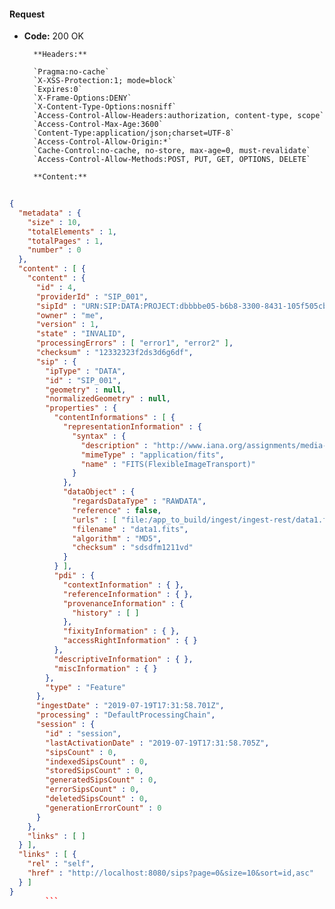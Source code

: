 #### Request

* **Code:** 200 OK

        **Headers:**

        `Pragma:no-cache`
        `X-XSS-Protection:1; mode=block`
        `Expires:0`
        `X-Frame-Options:DENY`
        `X-Content-Type-Options:nosniff`
        `Access-Control-Allow-Headers:authorization, content-type, scope`
        `Access-Control-Max-Age:3600`
        `Content-Type:application/json;charset=UTF-8`
        `Access-Control-Allow-Origin:*`
        `Cache-Control:no-cache, no-store, max-age=0, must-revalidate`
        `Access-Control-Allow-Methods:POST, PUT, GET, OPTIONS, DELETE`

        **Content:**

```json
    
{
  "metadata" : {
    "size" : 10,
    "totalElements" : 1,
    "totalPages" : 1,
    "number" : 0
  },
  "content" : [ {
    "content" : {
      "id" : 4,
      "providerId" : "SIP_001",
      "sipId" : "URN:SIP:DATA:PROJECT:dbbbbe05-b6b8-3300-8431-105f505cbb3c:V1",
      "owner" : "me",
      "version" : 1,
      "state" : "INVALID",
      "processingErrors" : [ "error1", "error2" ],
      "checksum" : "12332323f2ds3d6g6df",
      "sip" : {
        "ipType" : "DATA",
        "id" : "SIP_001",
        "geometry" : null,
        "normalizedGeometry" : null,
        "properties" : {
          "contentInformations" : [ {
            "representationInformation" : {
              "syntax" : {
                "description" : "http://www.iana.org/assignments/media-types/application/fits",
                "mimeType" : "application/fits",
                "name" : "FITS(FlexibleImageTransport)"
              }
            },
            "dataObject" : {
              "regardsDataType" : "RAWDATA",
              "reference" : false,
              "urls" : [ "file:/app_to_build/ingest/ingest-rest/data1.fits" ],
              "filename" : "data1.fits",
              "algorithm" : "MD5",
              "checksum" : "sdsdfm1211vd"
            }
          } ],
          "pdi" : {
            "contextInformation" : { },
            "referenceInformation" : { },
            "provenanceInformation" : {
              "history" : [ ]
            },
            "fixityInformation" : { },
            "accessRightInformation" : { }
          },
          "descriptiveInformation" : { },
          "miscInformation" : { }
        },
        "type" : "Feature"
      },
      "ingestDate" : "2019-07-19T17:31:58.701Z",
      "processing" : "DefaultProcessingChain",
      "session" : {
        "id" : "session",
        "lastActivationDate" : "2019-07-19T17:31:58.705Z",
        "sipsCount" : 0,
        "indexedSipsCount" : 0,
        "storedSipsCount" : 0,
        "generatedSipsCount" : 0,
        "errorSipsCount" : 0,
        "deletedSipsCount" : 0,
        "generationErrorCount" : 0
      }
    },
    "links" : [ ]
  } ],
  "links" : [ {
    "rel" : "self",
    "href" : "http://localhost:8080/sips?page=0&size=10&sort=id,asc"
  } ]
}
        ```

